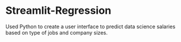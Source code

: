 # Streamlit-Regression
Used Python to create a user interface to predict data science salaries based on type of jobs and company sizes.
